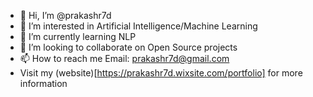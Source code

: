- 👋 Hi, I’m @prakashr7d
- 👀 I’m interested in Artificial Intelligence/Machine Learning
- 🌱 I’m currently learning NLP
- 💞️ I’m looking to collaborate on Open Source projects
- 📫 How to reach me Email: prakashr7d@gmail.com
- Visit my (website)[https://prakashr7d.wixsite.com/portfolio] for more information

